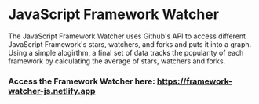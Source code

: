# JavaScript Framework Watcher

The JavaScript Framework Watcher uses Github's API to access different JavaScript Framework's stars, watchers, and forks and puts it into a graph. Using a simple alogirthm, a final set of data tracks the popularity of each framework by calculating the average of stars, watchers and forks.

### Access the Framework Watcher here: https://framework-watcher-js.netlify.app
